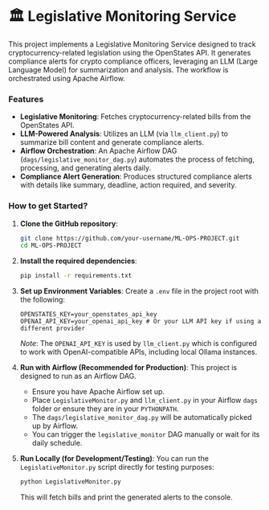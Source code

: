 # 🏛️ Legislative Monitoring Service

This project implements a Legislative Monitoring Service designed to track cryptocurrency-related legislation using the OpenStates API. It generates compliance alerts for crypto compliance officers, leveraging an LLM (Large Language Model) for summarization and analysis. The workflow is orchestrated using Apache Airflow.

### Features

- **Legislative Monitoring**: Fetches cryptocurrency-related bills from the OpenStates API.
- **LLM-Powered Analysis**: Utilizes an LLM (via `llm_client.py`) to summarize bill content and generate compliance alerts.
- **Airflow Orchestration**: An Apache Airflow DAG (`dags/legislative_monitor_dag.py`) automates the process of fetching, processing, and generating alerts daily.
- **Compliance Alert Generation**: Produces structured compliance alerts with details like summary, deadline, action required, and severity.

### How to get Started?

1.  **Clone the GitHub repository**:
    ```bash
    git clone https://github.com/your-username/ML-OPS-PROJECT.git
    cd ML-OPS-PROJECT
    ```

2.  **Install the required dependencies**:
    ```bash
    pip install -r requirements.txt
    ```

3.  **Set up Environment Variables**:
    Create a `.env` file in the project root with the following:
    ```
    OPENSTATES_KEY=your_openstates_api_key
    OPENAI_API_KEY=your_openai_api_key # Or your LLM API key if using a different provider
    ```
    *Note*: The `OPENAI_API_KEY` is used by `llm_client.py` which is configured to work with OpenAI-compatible APIs, including local Ollama instances.

4.  **Run with Airflow (Recommended for Production)**:
    This project is designed to run as an Airflow DAG.
    -   Ensure you have Apache Airflow set up.
    -   Place `LegislativeMonitor.py` and `llm_client.py` in your Airflow `dags` folder or ensure they are in your `PYTHONPATH`.
    -   The `dags/legislative_monitor_dag.py` will be automatically picked up by Airflow.
    -   You can trigger the `legislative_monitor` DAG manually or wait for its daily schedule.

5.  **Run Locally (for Development/Testing)**:
    You can run the `LegislativeMonitor.py` script directly for testing purposes:
    ```bash
    python LegislativeMonitor.py
    ```
    This will fetch bills and print the generated alerts to the console.

